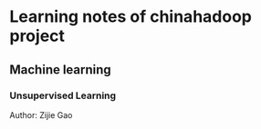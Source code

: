 # Learning notes of chinahadoop project
## Machine learning
### Unsupervised Learning

Author: Zijie Gao
